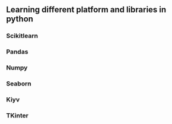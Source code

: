 ## Learning different platform and libraries in python 
### Scikitlearn
### Pandas
### Numpy
### Seaborn
### Kiyv
### TKinter
